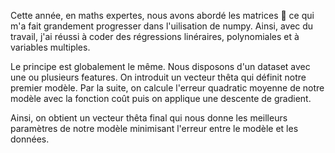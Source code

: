 Cette année, en maths expertes, nous avons abordé les matrices 🧮 ce qui m'a fait grandement progresser dans l'uilisation de numpy.
Ainsi, avec du travail, j'ai réussi à coder des régressions linéraires, polynomiales et à variables multiples. 

Le principe est globalement le même. Nous disposons d'un dataset avec une ou plusieurs features. 
On introduit un vecteur thêta qui définit notre premier modèle.
Par la suite, on calcule l'erreur quadratic moyenne de notre modèle avec la fonction coût puis on applique une descente de gradient.

Ainsi, on obtient un vecteur thêta final qui nous donne les meilleurs paramètres de notre modèle minimisant l'erreur entre le modèle et les données.
